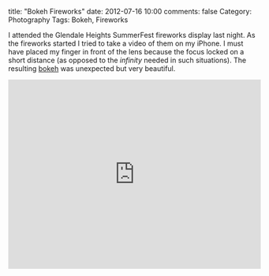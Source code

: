 title: "Bokeh Fireworks"
date: 2012-07-16 10:00
comments: false
Category: Photography
Tags: Bokeh, Fireworks

I attended the Glendale Heights SummerFest fireworks display last night.
As the fireworks started I tried to take a video of them on my iPhone.  I
must have placed my finger in front of the lens because the focus locked
on a short distance (as opposed to the _infinity_ needed in such
situations).
The resulting [bokeh](http://en.wikipedia.org/wiki/Bokeh) was unexpected but very beautiful.  
<iframe width="512" height="384" src="http://www.youtube.com/embed/wFK7L4Ii7BY?rel=0" frameborder="0" allowfullscreen></iframe>

